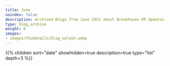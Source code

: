 ```yaml
---
title: June
noindex: false
description: Archived Blogs from June 2023 about Brookhaven RP Updates, exciting news, and new findings
type: blog_archive
weight: 6
images:
- images/thumbnails/blog_splash.webp
---
```




{{% children sort="date" showhidden=true description=true type="list" depth=3 %}}
